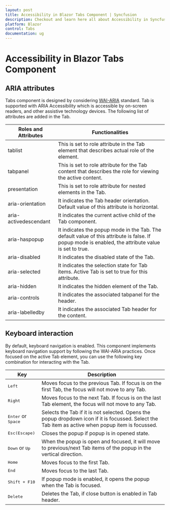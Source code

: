 ```yaml
---
layout: post
title: Accessibility in Blazor Tabs Component | Syncfusion
description: Checkout and learn here all about Accessibility in Syncfusion Blazor Tabs component and much more details.
platform: Blazor
control: Tabs
documentation: ug
---
```


# Accessibility in Blazor Tabs Component

## ARIA attributes

Tabs component is designed by considering [WAI-ARIA](https://www.w3.org/TR/wai-aria-practices/#Tabpanel) standard. Tab is supported with ARIA Accessibility which is accessible by on-screen readers, and other assistive technology devices.
The following list of attributes are added in the Tab.

| **Roles and Attributes** | **Functionalities** |
| --- | --- |
| tablist | This is set to role attribute in the Tab element that describes actual role of the element.|
| tabpanel | This is set to role attribute for the Tab content that describes the role for viewing the active content.|
| presentation       | This is set to role attribute for nested elements in the Tab.  |
| aria-orientation    | It indicates the Tab header orientation. Default value of this attribute is horizontal. |
| aria-activedescendant    | It indicates the current active child of the Tab component. |
| aria-haspopup       | It indicates the popup mode in the Tab. The default value of this attribute is false. If popup mode is enabled, the attribute value is set to true. |
| aria-disabled       | It indicates the disabled state of the Tab. |
| aria-selected       | It indicates the selection state for Tab items. Active Tab is set to true for this attribute. |
| aria-hidden      | It indicates the hidden element of the Tab. |
| aria-controls       | It indicates the associated tabpanel for the header. |
| aria-labelledby       | It indicates the associated Tab header for the content. |

## Keyboard interaction

By default, keyboard navigation is enabled. This component implements keyboard navigation support by following the WAI-ARIA practices. Once focused on the active Tab element, you can use the following key combination for interacting with the Tab.

| Key           | Description                                                                         |
|---------------|-------------------------------------------------------------------------------------|
| <kbd>Left</kbd>    | Moves focus to the previous Tab. If focus is on the first Tab, the focus will not move to any Tab. |
| <kbd>Right</kbd>   | Moves focus to the next Tab. If focus is on the last Tab element, the focus will not move to any Tab. |
| <kbd>Enter</kbd> or <kbd> Space</kbd>  | Selects the Tab if it is not selected. Opens the popup dropdown icon if it is focussed. Select the Tab item as active when popup item is focussed. |
| <kbd>Esc(Escape)</kbd>           | Closes the popup if popup is in opened state.       |
| <kbd>Down</kbd> or <kbd>Up</kbd>   | When the popup is open and focused, it will move to previous/next Tab items of the popup in the vertical direction. |
|  <kbd>Home</kbd>    | Moves focus to the first Tab. |
|  <kbd>End </kbd>   | Moves focus to the last Tab. |
|  <kbd>Shift + F10 </kbd>   | If popup mode is enabled, it opens the popup when the Tab is focused. |
|  <kbd>Delete</kbd>    | Deletes the Tab, if close button is enabled in Tab header. |
